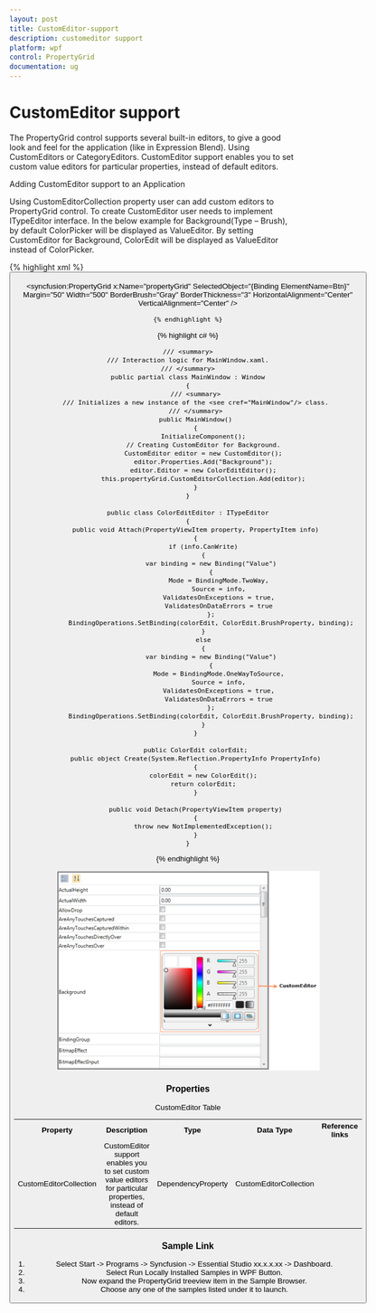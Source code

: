 ```yaml
---
layout: post
title: CustomEditor-support
description: customeditor support
platform: wpf
control: PropertyGrid 
documentation: ug
---
```


# CustomEditor support

The PropertyGrid control supports several built-in editors, to give a good look and feel for the application (like in Expression Blend). Using CustomEditors or CategoryEditors. CustomEditor support enables you to set custom value editors for particular properties, instead of default editors.

Adding CustomEditor support to an Application 

Using CustomEditorCollection property user can add custom editors to PropertyGrid control. To create CustomEditor user needs to implement ITypeEditor interface. In the below example for Background(Type – Brush), by default ColorPicker will be displayed as ValueEditor. By setting CustomEditor for Background, ColorEdit will be displayed as ValueEditor instead of ColorPicker.



{% highlight xml %}
 
<Grid x:Name="LayoutRoot" Background="White" HorizontalAlignment="Stretch" VerticalAlignment="Stretch">
    <br>
    <Button Height="25" Width="100" VerticalAlignment="Top" x:Name="Btn" />
    <br>
    <syncfusion:PropertyGrid x:Name="propertyGrid" SelectedObject="{Binding ElementName=Btn}" Margin="50" Width="500" BorderBrush="Gray" BorderThickness="3" HorizontalAlignment="Center" VerticalAlignment="Center" />
    <br> </Grid>
	
	{% endhighlight %}

{% highlight c# %}

          
    /// <summary>
    /// Interaction logic for MainWindow.xaml.
    /// </summary>
    public partial class MainWindow : Window
    {
        /// <summary>
        /// Initializes a new instance of the <see cref="MainWindow"/> class.
        /// </summary>
        public MainWindow()
        {
            InitializeComponent();
            // Creating CustomEditor for Background.
            CustomEditor editor = new CustomEditor();
            editor.Properties.Add("Background");
            editor.Editor = new ColorEditEditor();
            this.propertyGrid.CustomEditorCollection.Add(editor);
        }
    }
 
    public class ColorEditEditor : ITypeEditor
    {
        public void Attach(PropertyViewItem property, PropertyItem info)
        {
            if (info.CanWrite)
            {
                var binding = new Binding("Value")
                {
                    Mode = BindingMode.TwoWay,
                    Source = info,
                    ValidatesOnExceptions = true,
                    ValidatesOnDataErrors = true
                };
                BindingOperations.SetBinding(colorEdit, ColorEdit.BrushProperty, binding);
            }
            else
            {
                var binding = new Binding("Value")
                {
                    Mode = BindingMode.OneWayToSource,
                    Source = info,
                    ValidatesOnExceptions = true,
                    ValidatesOnDataErrors = true
                };
                BindingOperations.SetBinding(colorEdit, ColorEdit.BrushProperty, binding);
            }
        }
 
        public ColorEdit colorEdit;
        public object Create(System.Reflection.PropertyInfo PropertyInfo)
        {
            colorEdit = new ColorEdit();
            return colorEdit;
        }
 
        public void Detach(PropertyViewItem property)
        {
            throw new NotImplementedException();
        }
    }
	
{% endhighlight %}



![](CustomEditor-support_images/CustomEditor-support_img1.png)





### Properties



CustomEditor Table

<table>
<tr>
<th>
Property </th><th>
Description </th><th>
Type </th><th>
Data Type </th><th>
Reference links </th></tr>
<tr>
<td>
CustomEditorCollection</td><td>
CustomEditor support enables you to set custom value editors for particular properties, instead of default editors.</td><td>
DependencyProperty</td><td>
CustomEditorCollection</td><td>
</td></tr>
</table>


### Sample Link

1. Select Start -> Programs -> Syncfusion -> Essential Studio xx.x.x.xx -> Dashboard.
2. Select   Run Locally Installed Samples in WPF Button.
3. Now expand the PropertyGrid treeview item in the Sample Browser.
4. Choose any one of the samples listed under it to launch. 



